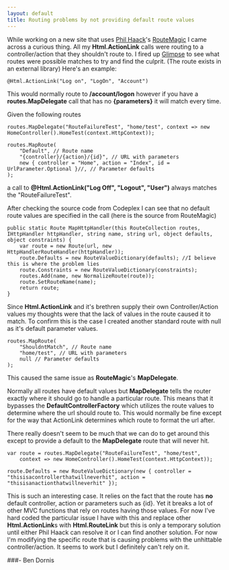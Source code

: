 ```yaml
---
layout: default
title: Routing problems by not providing default route values
---
```


While working on a new site that uses <a href='http://haacked.com/'>Phil Haack</a>'s <a href='http://routemagic.codeplex.com/'>RouteMagic</a> I came across a curious thing. All my <strong>Html.ActionLink</strong> calls were routing to a controller/action that they shouldn't route to. I fired up <a href='http://getglimpse.com/'>Glimpse</a> to see what routes were possible matches to try and find the culprit. (The route exists in an external library) Here's an example: 

    @Html.ActionLink("Log on", "LogOn", "Account")

This would normally route to <strong>/account/logon</strong> however if you have a <strong>routes.MapDelegate</strong> call that has no <strong>{parameters}</strong> it will match every time.

Given the following routes

    routes.MapDelegate("RouteFailureTest", "home/test", context => new HomeController().HomeTest(context.HttpContext));

    routes.MapRoute(
        "Default", // Route name
        "{controller}/{action}/{id}", // URL with parameters
        new { controller = "Home", action = "Index", id = UrlParameter.Optional }//, // Parameter defaults
    );

a call to <strong>@Html.ActionLink("Log Off", "Logout", "User")</strong> always matches the "RouteFailureTest".

After checking the source code from Codeplex I can see that no default route values are specified in the call (here is the source from RouteMagic)

    public static Route MapHttpHandler(this RouteCollection routes, IHttpHandler httpHandler, string name, string url, object defaults, object constraints) {
        var route = new Route(url, new HttpHandlerRouteHandler(httpHandler));
        route.Defaults = new RouteValueDictionary(defaults); //I believe this is where the problem lies
        route.Constraints = new RouteValueDictionary(constraints);
        routes.Add(name, new NormalizeRoute(route));
        route.SetRouteName(name);
        return route;
    }


Since <strong>Html.ActionLink</strong> and it's brethren supply their own Controller/Action values my thoughts were that the lack of values in the route caused it to match. To confirm this is the case I created another standard route with null as it's default parameter values.

    routes.MapRoute(
        "ShouldntMatch", // Route name
        "home/test", // URL with parameters
        null // Parameter defaults
    );


This caused the same issue as <strong>RouteMagic</strong>'s <strong>MapDelegate</strong>.

Normally all routes have default values but <strong>MapDelegate</strong> tells the router exactly where it should go to handle a particular route. This means that it bypasses the <strong>DefaultControllerFactory</strong> which utilizes the route values to determine where the url should route to. This would normally be fine except for the way that ActionLink determines which route to format the url after.

There really doesn't seem to be much that we can do to get around this except to provide a default to the <strong>MapDelegate</strong> route that will never hit.

    var route = routes.MapDelegate("RouteFailureTest", "home/test",
        context => new HomeController().HomeTest(context.HttpContext));

    route.Defaults = new RouteValueDictionary(new { controller = "thisisacontrollerthatwillneverhit", action = "thisisanactionthatwillneverhit" });

This is such an interesting case. It relies on the fact that the route has <strong>no</strong> default controller, action or parameters such as {id}. Yet it breaks a lot of other MVC functions that rely on routes having those values. For now I've hard coded the particular issue I have with this and replace other <strong>Html.ActionLink</strong>s with <strong>Html.RouteLink</strong> but this is only a temporary solution until either Phil Haack can resolve it or I can find another solution. For now I'm modifying the specific route that is causing problems with the unhittable controller/action. It seems to work but I definitely can't rely on it.

###- Ben Dornis